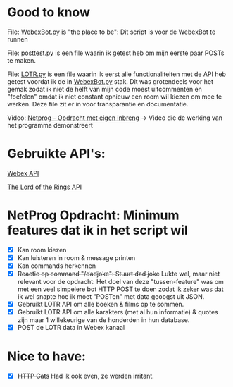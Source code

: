 # Good to know

File: [WebexBot.py](https://github.com/LievenGeryl/NetProg/blob/main/WebexBot.py) is "the place to be": Dit script is voor de WebexBot te runnen 

File: [posttest.py](https://github.com/LievenGeryl/NetProg/blob/main/posttest.py) is een file waarin ik getest heb om mijn eerste paar POSTs te maken.

File: [LOTR.py](https://github.com/LievenGeryl/NetProg/blob/main/LOTR.py) is een file waarin ik eerst alle functionaliteiten met de API heb getest voordat ik de in [WebexBot.py](https://github.com/LievenGeryl/NetProg/blob/main/WebexBot.py) stak. Dit was grotendeels voor het gemak zodat ik niet de helft van mijn code moest uitcommenten en "foefelen" omdat ik niet constant opnieuw een room wil kiezen om mee te werken. Deze file zit er in voor transparantie en documentatie.

Video: [Netprog - Opdracht met eigen inbreng](https://youtu.be/sx6DpznuWNw) -> Video die de werking van het programma demonstreert

# Gebruikte API's:

[Webex API](https://developer.webex.com/docs/platform-introduction)

[The Lord of the Rings API](https://the-one-api.dev/)

# NetProg Opdracht: Minimum features dat ik in het script wil

- [X] Kan room kiezen
- [X] Kan luisteren in room & message printen
- [X] Kan commands herkennen
- [X] ~~Reactie op command "/dadjoke": Stuurt dad joke~~ Lukte wel, maar niet relevant voor de opdracht: Het doel van deze "tussen-feature" was om met een veel simpelere bot HTTP POST te doen zodat ik zeker was dat ik wel snapte hoe ik moet "POSTen" met data geoogst uit JSON.
- [X] Gebruikt LOTR API om alle boeken & films op te sommen. 
- [X] Gebruikt LOTR API om alle karakters (met al hun informatie) & quotes zijn maar 1 willekeurige van de honderden in hun database.
- [X] POST de LOTR data in Webex kanaal

# Nice to have:
- [X] ~~HTTP Cats~~ Had ik ook even, ze werden irritant.


